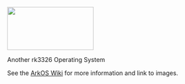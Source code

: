 <p align="left"><img width="200" height="100" src="https://github.com/AngelofWoe/arkos/raw/main/devices/ArkOSLogoOreoTransparent.bmp">
</p>
Another rk3326 Operating System

See the [ArkOS Wiki](https://github.com/AngelofWoe/arkos/wiki) for more information and link to images.
